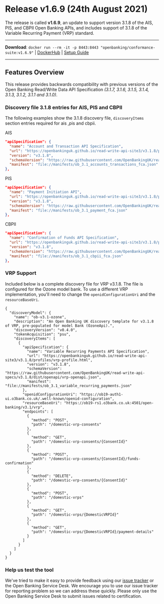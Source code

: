 # Release v1.6.9 (24th August 2021)


The release is called **v1.6.9**, an update to support version 3.1.8 of the AIS, PIS, and CBPII Open Banking APIs,  and includes support of 3.1.8 of the Variable Recurring Payment (VRP) standard.

---
**Download**:
`docker run --rm -it -p 8443:8443 "openbanking/conformance-suite:v1.6.9"` |
[DockerHub](https://hub.docker.com/r/openbanking/conformance-suite) |
[Setup Guide](https://github.com/OpenBankingUK/conformance-suite/blob/develop/docs/setup-guide.md)

---

## Features Overview

This release provides backwards compatibility with previous versions of the
Open Banking Read/Write Data API Specification *(3.1.7, 3.1.6, 3.1.5, 3.1.4, 3.1.3,
3.1.2, 3.1.1 and 3.1.0)*.

### Discovery file 3.1.8 entries for AIS, PIS and CBPII 
The following examples show the 3.1.8 discovery file, `discoveryItems` section entries required for ais ,pis and cbpii.

AIS
```json
"apiSpecification": {
  "name": "Account and Transaction API Specification",
  "url": "https://openbankinguk.github.io/read-write-api-site3/v3.1.8/profiles/account-and-transaction-api-profile.html",
  "version": "v3.1.8",
  "schemaVersion": "https://raw.githubusercontent.com/OpenBankingUK/read-write-api-specs/v3.1.8/dist/openapi/account-info-openapi.json",
  "manifest": "file://manifests/ob_3.1_accounts_transactions_fca.json"
},
```

PIS
```json
"apiSpecification": {
  "name": "Payment Initiation API",
  "url": "https://openbankinguk.github.io/read-write-api-site3/v3.1.8/profiles/payment-initiation-api-profile.html",
  "version": "v3.1.8",
  "schemaVersion": "https://raw.githubusercontent.com/OpenBankingUK/read-write-api-specs/v3.1.8/dist/swagger/payment-initiation-swagger.json",
  "manifest": "file://manifests/ob_3.1_payment_fca.json"
},
```
CBPII
```json
"apiSpecification": {
  "name": "Confirmation of Funds API Specification",
  "url": "https://openbankinguk.github.io/read-write-api-site3/v3.1.8/profiles/confirmation-of-funds-api-profile.html",
  "version": "v3.1.8",
  "schemaVersion": "https://raw.githubusercontent.com/OpenBankingUK/read-write-api-specs/v3.1.8/dist/swagger/confirmation-funds-swagger.json",
  "manifest": "file://manifests/ob_3.1_cbpii_fca.json"
},
```

### VRP Support
Included below is a complete discovery file for VRP v3.1.8. The file is configured for the Ozone model bank. To use a different VRP implementation, you'll need to change the `openidConfigurationUri` and the `resourceBaseUri`.

```
{
  "discoveryModel": {
    "name": "ob-v3.1-ozone",
    "description": "An Open Banking UK discovery template for v3.1.8 of VRP, pre-populated for model Bank (OzoneApi).",
    "discoveryVersion": "v0.4.0",
    "tokenAcquisition": "psu",
    "discoveryItems": [
      {
        "apiSpecification": {
          "name": "Variable Recurring Payments API Specification",
          "url": "https://openbankinguk.github.io/read-write-api-site3/v3.1.8/profiles/vrp-profile.html",
          "version": "v3.1.8",
          "schemaVersion": "https://raw.githubusercontent.com/OpenBankingUK/read-write-api-specs/v3.1.8/dist/openapi/vrp-openapi.json",
          "manifest": "file://manifests/ob_3.1_variable_recurring_payments.json"
        },
        "openidConfigurationUri": "https://ob19-auth1-ui.o3bank.co.uk/.well-known/openid-configuration",
        "resourceBaseUri": "https://ob19-rs1.o3bank.co.uk:4501/open-banking/v3.1/vrp",
        "endpoints": [
          {
            "method": "POST",
            "path": "/domestic-vrp-consents"
          },
          {
            "method": "GET",
            "path": "/domestic-vrp-consents/{ConsentId}"
          },
          {
            "method": "POST",
            "path": "/domestic-vrp-consents/{ConsentId}/funds-confirmation"
          },
          {
            "method": "DELETE",
            "path": "/domestic-vrp-consents/{ConsentId}"
          },
          {
            "method": "POST",
            "path": "/domestic-vrps"
          },
          {
            "method": "GET",
            "path": "/domestic-vrps/{DomesticVRPId}"
          },
          {
            "method": "GET",
            "path": "/domestic-vrps/{DomesticVRPId}/payment-details"
          }
        ]
      }
    ]
  }
}
```


### Help us test the tool

We've tried to make it easy to provide feedback using our [issue tracker](https://bitbucket.org/openbankingteam/conformance-suite/issues?status=new&status=open)
or the Open Banking Service Desk. We encourage you to use our issue tracker for
reporting problem so we can address these quickly. Please only use the
Open Banking Service Desk to submit issues related to certification.
